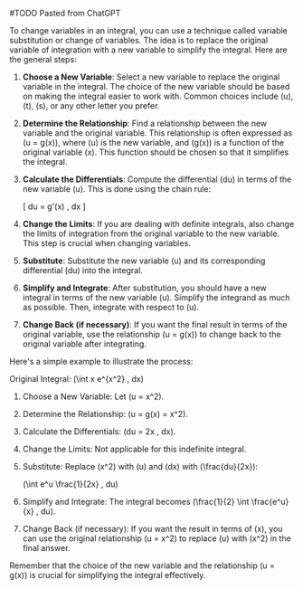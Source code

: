 #TODO Pasted from ChatGPT

To change variables in an integral, you can use a technique called variable substitution or change of variables. The idea is to replace the original variable of integration with a new variable to simplify the integral. Here are the general steps:

1. **Choose a New Variable**: Select a new variable to replace the original variable in the integral. The choice of the new variable should be based on making the integral easier to work with. Common choices include \(u\), \(t\), \(s\), or any other letter you prefer.

2. **Determine the Relationship**: Find a relationship between the new variable and the original variable. This relationship is often expressed as \(u = g(x)\), where \(u\) is the new variable, and \(g(x)\) is a function of the original variable \(x\). This function should be chosen so that it simplifies the integral.

3. **Calculate the Differentials**: Compute the differential \(du\) in terms of the new variable \(u\). This is done using the chain rule:

   \[
   du = g'(x) \, dx
   \]

4. **Change the Limits**: If you are dealing with definite integrals, also change the limits of integration from the original variable to the new variable. This step is crucial when changing variables.

5. **Substitute**: Substitute the new variable \(u\) and its corresponding differential \(du\) into the integral.

6. **Simplify and Integrate**: After substitution, you should have a new integral in terms of the new variable \(u\). Simplify the integrand as much as possible. Then, integrate with respect to \(u\).

7. **Change Back (if necessary)**: If you want the final result in terms of the original variable, use the relationship \(u = g(x)\) to change back to the original variable after integrating.

Here's a simple example to illustrate the process:

Original Integral: \(\int x e^{x^2} \, dx\)

1. Choose a New Variable: Let \(u = x^2\).

2. Determine the Relationship: \(u = g(x) = x^2\).

3. Calculate the Differentials: \(du = 2x \, dx\).

4. Change the Limits: Not applicable for this indefinite integral.

5. Substitute: Replace \(x^2\) with \(u\) and \(dx\) with \(\frac{du}{2x}\):

   \(\int e^u \frac{1}{2x} \, du\)

6. Simplify and Integrate: The integral becomes \(\frac{1}{2} \int \frac{e^u}{x} \, du\).

7. Change Back (if necessary): If you want the result in terms of \(x\), you can use the original relationship \(u = x^2\) to replace \(u\) with \(x^2\) in the final answer.

Remember that the choice of the new variable and the relationship \(u = g(x)\) is crucial for simplifying the integral effectively.